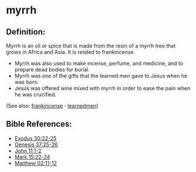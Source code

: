 # myrrh #

## Definition: ##

Myrrh is an oil or spice that is made from the resin of a myrrh tree that grows in Africa and Asia. It is related to frankincense.

* Myrrh was also used to make incense, perfume, and medicine, and to prepare dead bodies for burial.
* Myrrh was one of the gifts that the learned men gave to Jesus when he was born.
* Jesus was offered wine mixed with myrrh in order to ease the pain when he was crucified.

(See also: [frankincense](../other/frankincense.md) **·** [learnedmen](../other/learnedmen.md))

## Bible References: ##

* [Exodus 30:22-25](https://door43.org/en/bible/notes/exo/30/22)
* [Genesis 37:25-26](https://door43.org/en/bible/notes/gen/37/25)
* [John 11:1-2](https://door43.org/en/bible/notes/jhn/11/01)
* [Mark 15:22-24](https://door43.org/en/bible/notes/mrk/15/22)
* [Matthew 02:11-12](https://door43.org/en/bible/notes/mat/02/11)

